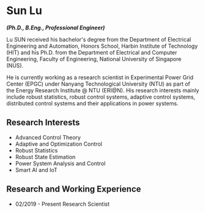 <!---
- 👋 Hi, I’m @sunluelectric
- 👀 I’m interested in ...
- 🌱 I’m currently learning ...
- 💞️ I’m looking to collaborate on ...
- 📫 How to reach me ...
--->
<!---
sunluelectric/sunluelectric is a ✨ special ✨ repository because its `README.md` (this file) appears on your GitHub profile.
You can click the Preview link to take a look at your changes.
--->

# Sun Lu 
*__(Ph.D., B.Eng., Professional Engineer)__*

Lu SUN received his bachelor's degree from the Department of Electrical Engineering and Automation, Honors School, Harbin Institute of Technology (HIT) and his Ph.D. from the Department of Electrical and Computer Engineering, Faculty of Engineering, National University of Singapore (NUS).

He is currently working as a research scientist in Experimental Power Grid Center (EPGC) under Nanyang Technological University (NTU) as part of the Energy Research Institute @ NTU (ERI@N). His research interests mainly include robust statistics, robust control systems, adaptive control systems, distributed control systems and their applications in power systems. 

## Research Interests
* Advanced Control Theory
* Adaptive and Optimization Control
* Robust Statistics
* Robust State Estimation
* Power System Analysis and Control
* Smart AI and IoT

## Research and Working Experience

* 02/2019 - Present
Research Scientist
